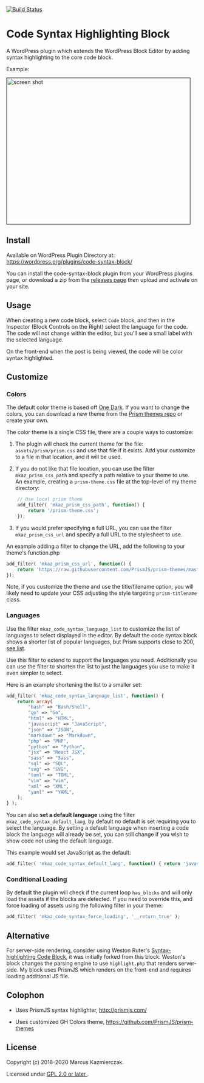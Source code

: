 [![Build Status](https://travis-ci.com/binhsonnguyen/wp-syntaxism-code-block-plugin.svg?branch=master)](https://travis-ci.com/binhsonnguyen/wp-syntaxism-code-block-plugin)

# Code Syntax Highlighting Block

A WordPress plugin which extends the WordPress Block Editor by adding syntax highlighting to the core code block.

Example:

<img src="screenshot.png" title="Screenshot example in use" alt="screen shot" width="483" height="384" style="border:1px solid #333"/>

## Install

Available on WordPress Plugin Directory at: https://wordpress.org/plugins/code-syntax-block/

You can install the code-syntax-block plugin from your WordPress plugins page, or download a zip from the  [releases page](https://github.com/mkaz/code-syntax-block/releases) then upload and activate on your site.

## Usage

When creating a new code block, select `Code` block, and then in the Inspector (Block Controls on the Right) select the language for the code. The code will not change within the editor, but you'll see a small label with the selected language.

On the front-end when the post is being viewed, the code will be color syntax highlighted.

## Customize

### Colors

The default color theme is based off [One Dark](https://github.com/AGMStudio/prism-theme-one-dark). If you want to change the colors, you can download a new theme from the [Prism themes repo](https://github.com/PrismJS/prism-themes) or create your own.

The color theme is a single CSS file, there are a couple ways to customize:

1. The plugin will check the current theme for the file: `assets/prism/prism.css` and use that file if it exists. Add your customize to a file in that location, and it will be used.

2. If you do not like that file location, you can use the filter `mkaz_prism_css_path` and specify a path relative to your theme to use. An example, creating a `prism-theme.css` file at the top-level of my theme directory:

```php
	// Use local prism theme
	add_filter( 'mkaz_prism_css_path', function() {
		return '/prism-theme.css';
	});
```

3. If you would prefer specifying a full URL, you can use the filter `mkaz_prism_css_url` and specify a full URL to the stylesheet to use.

An example adding a filter to change the URL, add the following to your theme's function.php

```php
add_filter( 'mkaz_prism_css_url', function() {
	return 'https://raw.githubusercontent.com/PrismJS/prism-themes/master/themes/prism-hopscotch.css';
});
```

Note, if you customize the theme and use the title/filename option, you will likely need to update your CSS adjusting the style targeting `prism-titlename` class.

### Languages

Use the filter `mkaz_code_syntax_language_list` to customize the list of languages to select displayed in the editor. By default the code syntax block shows a shorter list of popular languages, but Prism supports close to 200, [see list](https://prismjs.com/#supported-languages).

Use this filter to extend to support the languages you need. Additionally you can use the filter to shorten the list to just the languages you use to make it even simpler to select.

Here is an example shortening the list to a smaller set:

```php
add_filter( 'mkaz_code_syntax_language_list', function() {
	return array(
		"bash" => "Bash/Shell",
		"go" => "Go",
		"html" => "HTML",
		"javascript" => "JavaScript",
		"json" => "JSON",
		"markdown" => "Markdown",
		"php" => "PHP",
		"python" => "Python",
		"jsx" => "React JSX",
		"sass" => "Sass",
		"sql" => "SQL",
		"svg" => "SVG",
		"toml" => "TOML",
		"vim" => "vim",
		"xml" => "XML",
		"yaml" => "YAML",
	);
} );
```

You can also **set a default language** using the filter `mkaz_code_syntax_default_lang`, by default no default is set requiring you to select the language. By setting a default language when inserting a code block the language will already be set, you can still change if you wish to show code not using the default language.

This example would set JavaScript as the default:

```php
add_filter( 'mkaz_code_syntax_default_lang', function() { return 'javascript'; });
```

### Conditional Loading

By default the plugin will check if the current loop `has_blocks` and will only load the assets if the blocks are detected. If you need to override this, and force loading of assets using the following filter in your theme:

```php
add_filter( 'mkaz_code_syntax_force_loading', '__return_true' );
```


## Alternative

For server-side rendering, consider using Weston Ruter's [Syntax-highlighting Code Block](https://wordpress.org/plugins/syntax-highlighting-code-block/), it was initially forked from this block. Weston's block changes the parsing engine to use `highlight.php` that renders server-side. My block uses PrismJS which renders on the front-end and requires loading additional JS file.

## Colophon

- Uses PrismJS syntax highlighter, http://prismjs.com/

- Uses customized GH Colors theme, https://github.com/PrismJS/prism-themes


## License

Copyright (c) 2018-2020 Marcus Kazmierczak.

Licensed under <a href="https://opensource.org/licenses/GPL-2.0"> GPL 2.0 or later </a>.

